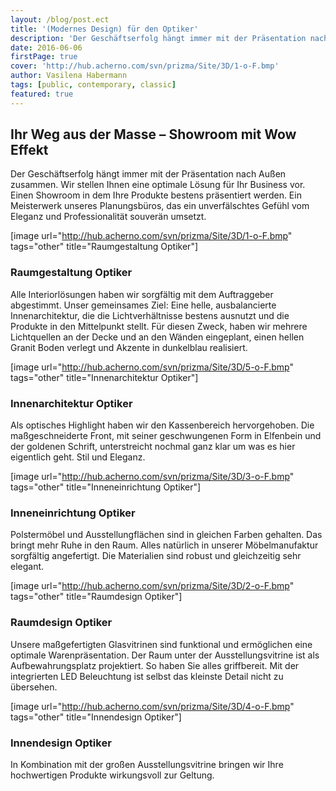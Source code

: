 ```yaml
---
layout: /blog/post.ect
title: '(Modernes Design) für den Optiker'
description: 'Der Geschäftserfolg hängt immer mit der Präsentation nach Außen zusammen. Wir stellen Ihnen eine optimale Lösung für Ihr Business vor. Einen Showroom in dem Ihre Produkte bestens präsentiert werden. Ein Meisterwerk unseres Planungsbüros, das ein unverfälschtes Gefühl vom Eleganz und Professionalität souverän umsetzt.'
date: 2016-06-06
firstPage: true
cover: 'http://hub.acherno.com/svn/prizma/Site/3D/1-o-F.bmp'
author: Vasilena Habermann
tags: [public, contemporary, classic]
featured: true
---
```

## Ihr Weg aus der Masse – **Showroom mit Wow Effekt**
Der Geschäftserfolg hängt immer mit der Präsentation nach Außen zusammen. Wir stellen Ihnen eine optimale Lösung für Ihr Business vor. Einen Showroom in dem Ihre Produkte bestens präsentiert werden. Ein Meisterwerk unseres Planungsbüros, das ein unverfälschtes Gefühl vom Eleganz und Professionalität souverän umsetzt.

[image url="http://hub.acherno.com/svn/prizma/Site/3D/1-o-F.bmp" tags="other" title="Raumgestaltung Optiker"]
### Raumgestaltung **Optiker**

Alle Interiorlösungen haben wir sorgfältig mit dem Auftraggeber abgestimmt. Unser gemeinsames Ziel: Eine helle, ausbalancierte Innenarchitektur, die die Lichtverhältnisse bestens ausnutzt und die Produkte in den Mittelpunkt stellt. Für diesen Zweck, haben wir mehrere Lichtquellen an der Decke und an den Wänden eingeplant, einen hellen Granit Boden verlegt und Akzente in dunkelblau realisiert.

[image url="http://hub.acherno.com/svn/prizma/Site/3D/5-o-F.bmp" tags="other" title="Innenarchitektur Optiker"]
### Innenarchitektur **Optiker**

Als optisches Highlight haben wir den Kassenbereich hervorgehoben. Die maßgeschneiderte Front, mit seiner geschwungenen Form in Elfenbein und der goldenen Schrift, unterstreicht nochmal ganz klar um was es hier eigentlich geht. Stil und Eleganz.

[image url="http://hub.acherno.com/svn/prizma/Site/3D/3-o-F.bmp" tags="other" title="Inneneinrichtung Optiker"]
### Inneneinrichtung **Optiker**

Polstermöbel und Ausstellungflächen sind in gleichen Farben gehalten.  Das bringt mehr Ruhe in den Raum. Alles natürlich in unserer Möbelmanufaktur sorgfältig angefertigt. Die Materialien sind robust und gleichzeitig sehr elegant. 

[image url="http://hub.acherno.com/svn/prizma/Site/3D/2-o-F.bmp" tags="other" title="Raumdesign Optiker"]
### Raumdesign **Optiker**

Unsere maßgefertigten Glasvitrinen sind funktional und ermöglichen eine optimale Warenpräsentation. Der Raum unter der Ausstellungsvitrine ist als Aufbewahrungsplatz projektiert. So haben Sie alles griffbereit.
Mit der integrierten LED Beleuchtung ist selbst das kleinste Detail nicht zu übersehen. 

[image url="http://hub.acherno.com/svn/prizma/Site/3D/4-o-F.bmp" tags="other" title="Innendesign Optiker"]
### Innendesign **Optiker**

In Kombination mit der großen Ausstellungsvitrine bringen wir Ihre hochwertigen Produkte wirkungsvoll zur Geltung.